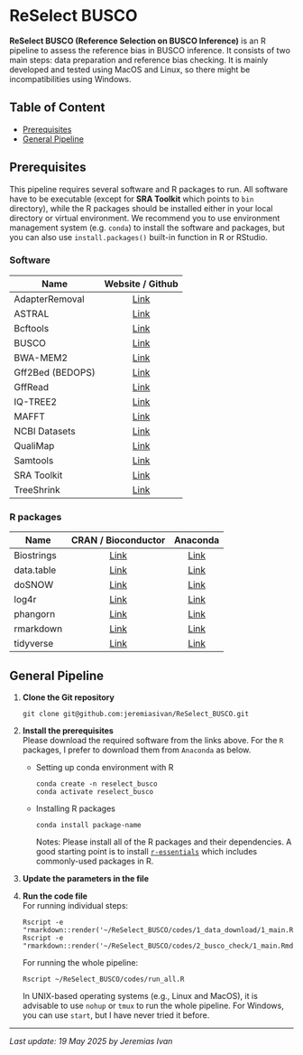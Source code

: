 # ReSelect BUSCO

**ReSelect BUSCO (Reference Selection on BUSCO Inference)** is an R pipeline to assess the reference bias in BUSCO inference. It consists of two main steps: data preparation and reference bias checking. It is mainly developed and tested using MacOS and Linux, so there might be incompatibilities using Windows.

## Table of Content
- <a href="#prereqs">Prerequisites</a>
- <a href="#genpipe">General Pipeline</a>

## <a id="prereqs">Prerequisites</a>
This pipeline requires several software and R packages to run. All software have to be executable (except for **SRA Toolkit** which points to `bin` directory), while the R packages should be installed either in your local directory or virtual environment. We recommend you to use environment management system (e.g. `conda`) to install the software and packages, but you can also use `install.packages()` built-in function in R or RStudio.

### Software
| Name                    | Website / Github                                                      |
| ----------------------- |:---------------------------------------------------------------------:|
| AdapterRemoval          | <a href="https://adapterremoval.readthedocs.io/en/stable/#">Link</a>  |
| ASTRAL                  | <a href="https://github.com/smirarab/ASTRAL">Link</a>                 |
| Bcftools                | <a href="https://github.com/samtools/bcftools">Link</a>               |
| BUSCO                   | <a href="https://busco.ezlab.org">Link</a>                            |
| BWA-MEM2                | <a href="https://github.com/bwa-mem2/bwa-mem2">Link</a>               |
| Gff2Bed (BEDOPS)        | <a href="https://bedops.readthedocs.io/en/latest/index.html">Link</a> |
| GffRead                 | <a href="https://github.com/gpertea/gffread">Link</a>                 |
| IQ-TREE2                | <a href="http://www.iqtree.org">Link</a>                              |
| MAFFT                   | <a href="https://mafft.cbrc.jp/alignment/software/">Link</a>          |
| NCBI Datasets           | <a href="https://github.com/ncbi/datasets">Link</a>                   |
| QualiMap                | <a href="http://qualimap.conesalab.org/">Link</a>                     |
| Samtools                | <a href="https://github.com/samtools/samtools">Link</a>               |
| SRA Toolkit             | <a href="https://github.com/ncbi/sra-tools">Link</a>                  |
| TreeShrink              | <a href="https://github.com/uym2/TreeShrink">Link</a>                 |

### R packages
|    Name      |                                 CRAN / Bioconductor                                     |                                   Anaconda                               |
| ------------ |:---------------------------------------------------------------------------------------:|:------------------------------------------------------------------------:|
| Biostrings   | <a href="https://www.bioconductor.org/packages//2.7/bioc/html/Biostrings.html">Link</a> | <a href="https://anaconda.org/bioconda/bioconductor-biostrings">Link</a> |
| data.table   | <a href="https://cran.r-project.org/package=data.table">Link</a>                        | <a href="https://anaconda.org/conda-forge/r-data.table">Link</a>         |
| doSNOW       | <a href="https://cran.r-project.org/package=doSNOW">Link</a>                            | <a href="https://anaconda.org/conda-forge/r-dosnow">Link</a>             |
| log4r        | <a href="https://cran.r-project.org/package=log4r">Link</a>                             | <a href="https://anaconda.org/conda-forge/r-log4r">Link</a>              |
| phangorn     | <a href="https://cran.r-project.org/package=phangorn">Link</a>                          | <a href="https://anaconda.org/conda-forge/r-phangorn">Link</a>           |
| rmarkdown    | <a href="https://cran.r-project.org/package=rmarkdown">Link</a>                         | <a href="https://anaconda.org/conda-forge/r-rmarkdown">Link</a>          |
| tidyverse    | <a href="https://cran.r-project.org/package=tidyverse">Link</a>                         | <a href="https://anaconda.org/conda-forge/r-tidyverse">Link</a>          |

## <a id="genpipe">General Pipeline</a>
1. **Clone the Git repository** <br>
    ```
    git clone git@github.com:jeremiasivan/ReSelect_BUSCO.git
    ```

2. **Install the prerequisites** <br>
    Please download the required software from the links above. For the `R` packages, I prefer to download them from `Anaconda` as below.

    - Setting up conda environment with R
        ```
        conda create -n reselect_busco
        conda activate reselect_busco
        ```
    -  Installing R packages
        ```
        conda install package-name
        ```
        Notes: Please install all of the R packages and their dependencies. A good starting point is to install <a href="https://anaconda.org/conda-forge/r-essentials">`r-essentials`</a> which includes commonly-used packages in R. 

3. **Update the parameters in the file** <br>

4. **Run the code file** <br>
    For running individual steps:
    ```
    Rscript -e "rmarkdown::render('~/ReSelect_BUSCO/codes/1_data_download/1_main.Rmd')"
    Rscript -e "rmarkdown::render('~/ReSelect_BUSCO/codes/2_busco_check/1_main.Rmd')"
    ```

    For running the whole pipeline:
    ```
    Rscript ~/ReSelect_BUSCO/codes/run_all.R
    ```

    In UNIX-based operating systems (e.g., Linux and MacOS), it is advisable to use `nohup` or `tmux` to run the whole pipeline. For Windows, you can use `start`, but I have never tried it before. 

---
*Last update: 19 May 2025 by Jeremias Ivan*